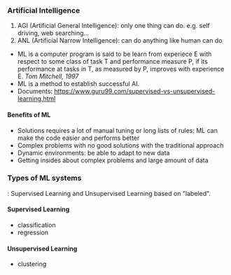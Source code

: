 ### Artificial Intelligence

1. AGI (Artificial General Intelligence): only one thing can do. e.g. self driving, web searching...
2. ANL (Artificial Narrow Intelligence): can do anything like human can do

- ML is a computer program is said to be learn from experiece E with respect to some class of task T and performance measure P, if its performance at tasks in T, as measured by P, improves with experience E. *Tom Mitchell, 1997*
- ML is a method to establish successful AI.
- Documents: https://www.guru99.com/supervised-vs-unsupervised-learning.html

#### Benefits of ML
- Solutions requires a lot of manual tuning or long lists of rules: ML can make the code easier and performs better
- Complex problems with no good solutions with the traditional approach
- Dynamic environments: be able to adapt to new data
- Getting insides about complex problems and large amount of data

### Types of ML systems
: Supervised Learning and Unsupervised Learning based on "labeled".

#### Supervised Learning
- classification
- regression

#### Unsupervised Learning
- clustering
